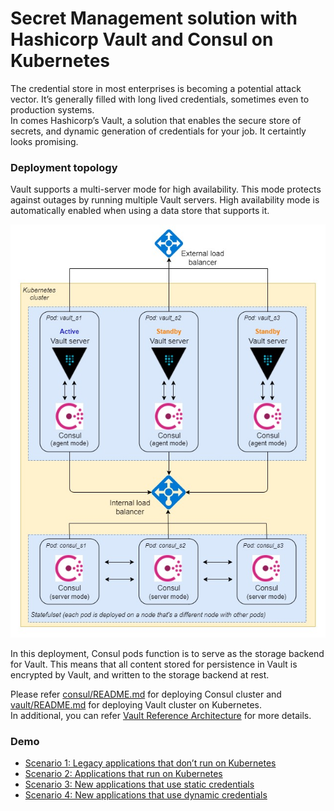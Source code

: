 # Secret Management solution with Hashicorp Vault and Consul on Kubernetes
The credential store in most enterprises is becoming a potential attack vector. It’s generally filled with long lived credentials, sometimes even to production systems.   
In comes Hashicorp’s Vault, a solution that enables the secure store of secrets, and dynamic generation of credentials for your job. It certaintly looks promising.

### Deployment topology
Vault supports a multi-server mode for high availability. This mode protects against outages by running multiple Vault servers. High availability mode is automatically enabled when using a data store that supports it.  

![Deployment topology](docs/images/deployment-topology.jpg "Deployment topology")

In this deployment, Consul pods function is to serve as the storage backend for Vault. This means that all content stored for persistence in Vault is encrypted by Vault, and written to the storage backend at rest.

Please refer [consul/README.md](consul/README.md) for deploying Consul cluster and [vault/README.md](vault/README.md) for deploying Vault cluster on Kubernetes.   
In additional, you can refer [Vault Reference Architecture](https://learn.hashicorp.com/vault/operations/ops-reference-architecture) for more details.

### Demo
- [Scenario 1: Legacy applications that don’t run on Kubernetes](https://github.com/nthienan/ci-sample/tree/scenario-1)
- [Scenario 2: Applications that run on Kubernetes](https://github.com/nthienan/ci-sample/tree/scenario-2)
- [Scenario 3: New applications that use static credentials](https://github.com/nthienan/ci-sample/tree/scenario-3)
- [Scenario 4: New applications that use dynamic credentials](https://github.com/nthienan/ci-sample/tree/scenario-4)
